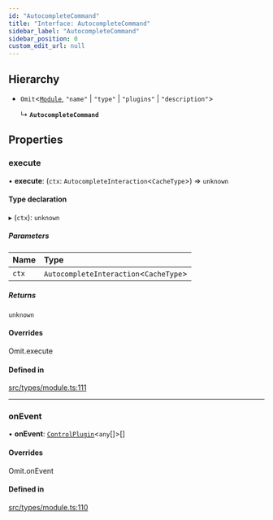 ```yaml
---
id: "AutocompleteCommand"
title: "Interface: AutocompleteCommand"
sidebar_label: "AutocompleteCommand"
sidebar_position: 0
custom_edit_url: null
---
```


## Hierarchy

- `Omit`<[`Module`](Module.md), ``"name"`` \| ``"type"`` \| ``"plugins"`` \| ``"description"``\>

  ↳ **`AutocompleteCommand`**

## Properties

### execute

• **execute**: (`ctx`: `AutocompleteInteraction`<`CacheType`\>) => `unknown`

#### Type declaration

▸ (`ctx`): `unknown`

##### Parameters

| Name | Type |
| :------ | :------ |
| `ctx` | `AutocompleteInteraction`<`CacheType`\> |

##### Returns

`unknown`

#### Overrides

Omit.execute

#### Defined in

[src/types/module.ts:111](https://github.com/sern-handler/handler/blob/404a8c7/src/types/module.ts#L111)

___

### onEvent

• **onEvent**: [`ControlPlugin`](ControlPlugin.md)<`any`[]\>[]

#### Overrides

Omit.onEvent

#### Defined in

[src/types/module.ts:110](https://github.com/sern-handler/handler/blob/404a8c7/src/types/module.ts#L110)
